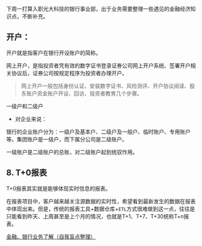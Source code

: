 下周一打算入职光大科技的银行事业部，出于业务需要整理一些遇见的金融经济知识点，不断补充。

## 开户：

开户就是指客户在银行开设账户的简称。

网上开户，是指投资者凭有效的数字证书登录证券公司网上开户系统、签署开户相关协议后，证券公司按规定程序为投资者办理开户。

> 网上开户一般包括身份认证、安装数字证书、风险测评、开户协议阅读、股东账户资金账户开设、回访、投资者教育几个步骤。
> 

一级户和二级户

- 对企业来说：

银行的企业账户分为：一级户及基本户、二级户及一般户、临时账户、专用账户等。集团账户是一级户，而下属分公司是二级账户。

一级账户是二级账户的总账，对二级账户起到统驭作用。

## 8. T+0报表

T+0报表其实就是能够体现实时信息的报表。

在报表项目中，客户越来越关注源数据的实时性，希望看到最新发生的数据在报表中体现出来。但是，传统的报表工具+数据仓库+`ETL`方式很难做到这一点，往往是只能看到昨天、上周甚至是上个月的情况，也就是T+1、T+7、T+30统称T+n报表。


[金融、银行业务了解（自我盲点整理）](https://blog.csdn.net/Pearl_six/article/details/82585698)
